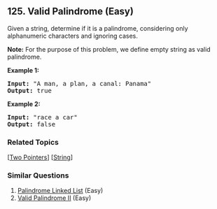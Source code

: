 <!--|This file generated by command(leetcode description); DO NOT EDIT.    |-->
<!--+----------------------------------------------------------------------+-->
<!--|@author    Openset <openset.wang@gmail.com>                           |-->
<!--|@link      https://github.com/openset                                 |-->
<!--|@home      https://github.com/openset/leetcode                        |-->
<!--+----------------------------------------------------------------------+-->

## 125. Valid Palindrome (Easy)

<p>Given a string, determine if it is a palindrome, considering only alphanumeric characters and ignoring cases.</p>

<p><strong>Note:</strong>&nbsp;For the purpose of this problem, we define empty string as valid palindrome.</p>

<p><strong>Example 1:</strong></p>

<pre>
<strong>Input:</strong> &quot;A man, a plan, a canal: Panama&quot;
<strong>Output:</strong> true
</pre>

<p><strong>Example 2:</strong></p>

<pre>
<strong>Input:</strong> &quot;race a car&quot;
<strong>Output:</strong> false
</pre>


### Related Topics
[[Two Pointers](https://github.com/openset/leetcode/tree/master/tag/two-pointers/README.md)]
[[String](https://github.com/openset/leetcode/tree/master/tag/string/README.md)]

### Similar Questions
  1. [Palindrome Linked List](https://github.com/openset/leetcode/tree/master/problems/palindrome-linked-list) (Easy)
  1. [Valid Palindrome II](https://github.com/openset/leetcode/tree/master/problems/valid-palindrome-ii) (Easy)
